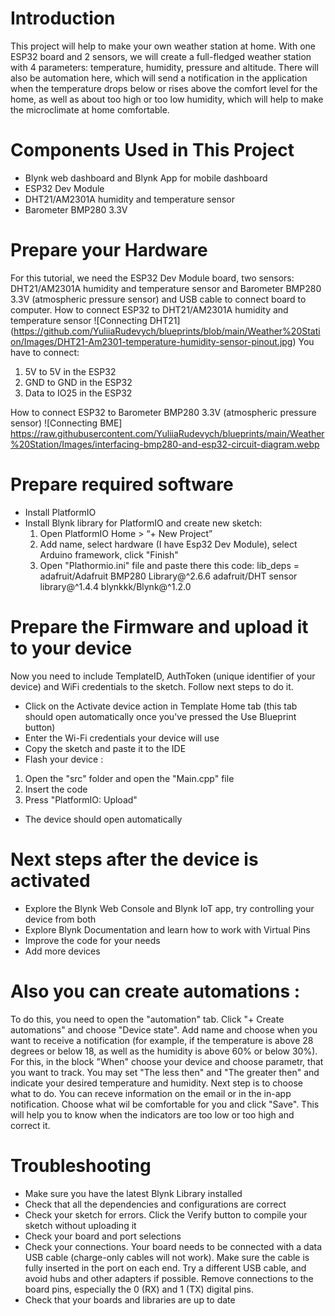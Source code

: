 # Introduction

This project will help to make your own weather station at home. With one ESP32 board and 2 sensors, we will create a full-fledged weather station with 4 parameters: temperature, humidity, pressure and altitude. There will also be automation here, which will send a notification in the application when the temperature drops below or rises above the comfort level for the home, as well as about too high or too low humidity, which will help to make the microclimate at home comfortable.

# Components Used in This Project
* Blynk web dashboard and Blynk App for mobile dashboard
* ESP32 Dev Module
* DHT21/AM2301A humidity and temperature sensor
* Barometer BMP280 3.3V

# Prepare your Hardware 

For this tutorial, we need the ESP32 Dev Module board, two sensors: DHT21/AM2301A humidity and temperature sensor and
Barometer BMP280 3.3V (atmospheric pressure sensor) and USB cable to connect board to computer.
How to connect ESP32 to DHT21/AM2301A humidity and temperature sensor
![Connecting DHT21] (https://github.com/YuliiaRudevych/blueprints/blob/main/Weather%20Station/Images/DHT21-Am2301-temperature-humidity-sensor-pinout.jpg)
You have to connect:
1. 5V to 5V in the ESP32
2. GND to GND in the ESP32
3. Data to IO25 in the ESP32

How to connect ESP32 to Barometer BMP280 3.3V (atmospheric pressure sensor)
![Connecting BME] https://raw.githubusercontent.com/YuliiaRudevych/blueprints/main/Weather%20Station/Images/interfacing-bmp280-and-esp32-circuit-diagram.webp
#  Prepare required software

* Install PlatformIO
* Install Blynk library for PlatformIO and create new sketch:
  1. Open PlatformIO Home > “+ New Project”
  2. Add name, select hardware (I have Esp32 Dev Module), select Arduino framework, click "Finish"
  3. Open "Plathormio.ini" file and paste there this code:
  lib_deps = 
	adafruit/Adafruit BMP280 Library@^2.6.6
	adafruit/DHT sensor library@^1.4.4
	blynkkk/Blynk@^1.2.0

# Prepare the Firmware and upload it to your device

Now you need to include TemplateID, AuthToken (unique identifier of your device) and WiFi credentials to the sketch. Follow next steps to do it.

* Click on the Activate device action in Template Home tab (this tab should open automatically once you've pressed the Use Blueprint button)
* Enter the Wi-Fi credentials your device will use
* Copy the sketch and paste it to the IDE
* Flash your device :
1. Open the "src" folder and open the "Main.cpp" file
2. Insert the code
3. Press "PlatformIO: Upload"
* The device should open automatically


# Next steps after the device is activated

* Explore the Blynk Web Console and Blynk IoT app, try controlling your device from both
* Explore Blynk Documentation and learn how to work with Virtual Pins
* Improve the code for your needs
* Add more devices


# Also you can create automations :

To do this, you need to open the "automation" tab. Click "+ Create automations" and choose "Device state".
Add name and choose when you want to receive a notification (for example, if the temperature is above 28 degrees or below 18, as well as the humidity is above 60% or below 30%). For this, in the block "When" choose your device and choose parametr, that you want to track. You may set "The less then" and "The greater then" and indicate your desired temperature and humidity. Next step is to choose what to do. You can receve information on the email or in the in-app notification. Choose what wil be comfortable for you and click "Save". This will help you to know when the indicators are too low or too high and correct it.



# Troubleshooting

* Make sure you have the latest Blynk Library installed
* Check that all the dependencies and configurations are correct
* Check your sketch for errors. Click the Verify button to compile your sketch without uploading it
* Check your board and port selections
* Check your connections. Your board needs to be connected with a data USB cable (charge-only cables will not work). Make sure the cable is fully inserted in the port on each end. Try a different USB cable, and avoid hubs and other adapters if possible. Remove connections to the board pins, especially the 0 (RX) and 1 (TX) digital pins.
* Check that your boards and libraries are up to date









